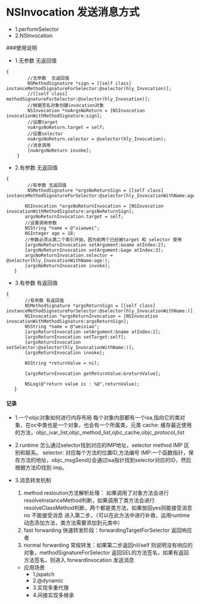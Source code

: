 # NSInvocation 发送消息方式
* 1.performSelector
* 2.NSInvocation

###使用说明
* 1.无参数 无返回值
```
{
        //无参数  无返回值
        NSMethodSignature *sign = [[self class] instanceMethodSignatureForSelector:@selector(hly_Invocation)];
        //[[self class] methodSignatureForSelector:@selector(hly_Invocation)];
        //根据签名对象创建invocation对象
        NSInvocation *noArgsNoReturn = [NSInvocation invocationWithMethodSignature:sign];
        //设置target
        noArgsNoReturn.target = self;
        //设置selector
        noArgsNoReturn.selector = @selector(hly_Invocation);
        //消息调用
        [noArgsNoReturn invoke];
    }
``` 

* 2.有参数 无返回值
 ```
 {
         //有参数 无返回值
         NSMethodSignature *argsNoReturnSign = [[self class] instanceMethodSignatureForSelector:@selector(hly_InvocationWithName:age:)];
        
        NSInvocation *argsNoReturnInvocation = [NSInvocation invocationWithMethodSignature:argsNoReturnSign];
        argsNoReturnInvocation.target = self;
        //设置调用参数
        NSString *name = @"xiaowei";
        NSInteger age = 18;
        //参数必须从第二个索引开始，因为前两个已经被target 和 selector 使用
        [argsNoReturnInvocation setArgument:&name atIndex:2];
        [argsNoReturnInvocation setArgument:&age atIndex:3];
        argsNoReturnInvocation.selector = @selector(hly_InvocationWithName:age:);
        [argsNoReturnInvocation invoke];
    }
 ```
* 3.有参数 有返回值
 ```
 {
        //有参数 有返回值
        NSMethodSignature *argsReturnSign = [[self class] instanceMethodSignatureForSelector:@selector(hly_InvocationWithName:)];
        NSInvocation *argsReturnInvocation = [NSInvocation invocationWithMethodSignature:argsReturnSign];
        NSString *name = @"weixiao";
        [argsReturnInvocation setArgument:&name atIndex:2];
        [argsReturnInvocation setTarget:self];
        [argsReturnInvocation setSelector:@selector(hly_InvocationWithName:)];
        [argsReturnInvocation invoke];
        
        NSString *returnValue = nil;
        
        [argsReturnInvocation getReturnValue:&returnValue];
        
        NSLog(@"return value is : %@",returnValue);
    }
 ```

#### 记录
* 1.一个objc对象如何进行内存布局
    每个对象内部都有一个isa,指向它的类对象，在oc中类也是一个对象，也会有一个所属类，元类
    cache: 缓存最近使用的方法，objc_ivar_list,objc_method_list,ojbc_cache,objc_protocol_list
    
* 2.runtime 怎么通过selector找到对应的IMP地址，selector method IMP 区别和联系。
    selector: 对应每个方法的位置ID,方法编号
    IMP:一个函数指针，保存方法的地址，objc_msgSend()会通过isa指针找到selector对应的ID，然后根据方法ID找到 imp。
    
* 3.消息转发机制
    1. method resloution方法解析处理： 如果调用了对象方法会进行resolveInstanceMethod判断，如果调用了类方法会进行resolveClassMethod判断，两个都是类方法，如果放回yes则能接受消息no 不能接受消息 进入第二步，（可以在此方法中进行补救，运用runtime动态添加方法，类方法需要添加到元类中）
    2. fast forwarding 快速转发阶段：forwardingTargetForSelector 返回响应者
    3. normal forwarding 常规转发：如果第二步返回nil/self 则说明没有响应的对象，methodSignatureForSelector 返回SEL的方法签名，如果有返回方法签名，则进入 forwardInvocation 发送消息
    * 应用场景 
        * 1.jspatch 
        * 2.@dynamic
        * 3.实现多重代理
        * 4.间接实现多继承 

